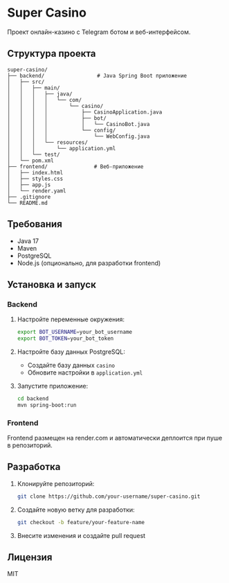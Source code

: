# Super Casino

Проект онлайн-казино с Telegram ботом и веб-интерфейсом.

## Структура проекта

```
super-casino/
├── backend/                 # Java Spring Boot приложение
│   ├── src/
│   │   ├── main/
│   │   │   ├── java/
│   │   │   │   └── com/
│   │   │   │       └── casino/
│   │   │   │           ├── CasinoApplication.java
│   │   │   │           ├── bot/
│   │   │   │           │   └── CasinoBot.java
│   │   │   │           └── config/
│   │   │   │               └── WebConfig.java
│   │   │   └── resources/
│   │   │       └── application.yml
│   │   └── test/
│   └── pom.xml
├── frontend/               # Веб-приложение
│   ├── index.html
│   ├── styles.css
│   ├── app.js
│   └── render.yaml
├── .gitignore
└── README.md
```

## Требования

- Java 17
- Maven
- PostgreSQL
- Node.js (опционально, для разработки frontend)

## Установка и запуск

### Backend

1. Настройте переменные окружения:
   ```bash
   export BOT_USERNAME=your_bot_username
   export BOT_TOKEN=your_bot_token
   ```

2. Настройте базу данных PostgreSQL:
   - Создайте базу данных `casino`
   - Обновите настройки в `application.yml`

3. Запустите приложение:
   ```bash
   cd backend
   mvn spring-boot:run
   ```

### Frontend

Frontend размещен на render.com и автоматически деплоится при пуше в репозиторий.

## Разработка

1. Клонируйте репозиторий:
   ```bash
   git clone https://github.com/your-username/super-casino.git
   ```

2. Создайте новую ветку для разработки:
   ```bash
   git checkout -b feature/your-feature-name
   ```

3. Внесите изменения и создайте pull request

## Лицензия

MIT 